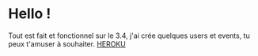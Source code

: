 # Hello ! 
Tout est fait et fonctionnel sur le 3.4, j'ai crée quelques users et events, tu peux t'amuser à souhaiter. 
[HEROKU](https://sebeventbrite.herokuapp.com/)
